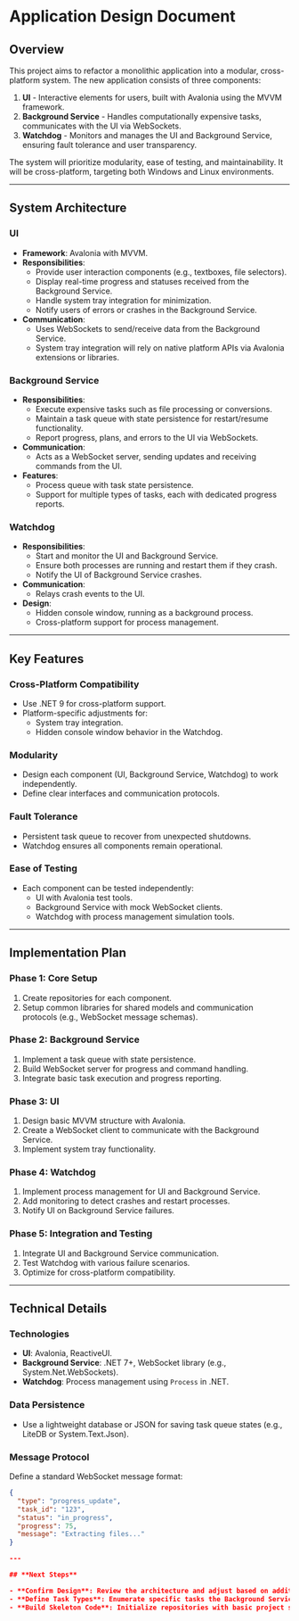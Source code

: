 ﻿# **Application Design Document**

## **Overview**

This project aims to refactor a monolithic application into a modular, cross-platform system. The new application consists of three components:

1. **UI** - Interactive elements for users, built with Avalonia using the MVVM framework.
2. **Background Service** - Handles computationally expensive tasks, communicates with the UI via WebSockets.
3. **Watchdog** - Monitors and manages the UI and Background Service, ensuring fault tolerance and user transparency.

The system will prioritize modularity, ease of testing, and maintainability. It will be cross-platform, targeting both Windows and Linux environments.

---

## **System Architecture**

### **UI**
- **Framework**: Avalonia with MVVM.
- **Responsibilities**:
    - Provide user interaction components (e.g., textboxes, file selectors).
    - Display real-time progress and statuses received from the Background Service.
    - Handle system tray integration for minimization.
    - Notify users of errors or crashes in the Background Service.
- **Communication**:
    - Uses WebSockets to send/receive data from the Background Service.
    - System tray integration will rely on native platform APIs via Avalonia extensions or libraries.

### **Background Service**
- **Responsibilities**:
    - Execute expensive tasks such as file processing or conversions.
    - Maintain a task queue with state persistence for restart/resume functionality.
    - Report progress, plans, and errors to the UI via WebSockets.
- **Communication**:
    - Acts as a WebSocket server, sending updates and receiving commands from the UI.
- **Features**:
    - Process queue with task state persistence.
    - Support for multiple types of tasks, each with dedicated progress reports.

### **Watchdog**
- **Responsibilities**:
    - Start and monitor the UI and Background Service.
    - Ensure both processes are running and restart them if they crash.
    - Notify the UI of Background Service crashes.
- **Communication**:
    - Relays crash events to the UI.
- **Design**:
    - Hidden console window, running as a background process.
    - Cross-platform support for process management.

---

## **Key Features**

### **Cross-Platform Compatibility**
- Use .NET 9 for cross-platform support.
- Platform-specific adjustments for:
    - System tray integration.
    - Hidden console window behavior in the Watchdog.

### **Modularity**
- Design each component (UI, Background Service, Watchdog) to work independently.
- Define clear interfaces and communication protocols.

### **Fault Tolerance**
- Persistent task queue to recover from unexpected shutdowns.
- Watchdog ensures all components remain operational.

### **Ease of Testing**
- Each component can be tested independently:
    - UI with Avalonia test tools.
    - Background Service with mock WebSocket clients.
    - Watchdog with process management simulation tools.

---

## **Implementation Plan**

### **Phase 1: Core Setup**
1. Create repositories for each component.
2. Setup common libraries for shared models and communication protocols (e.g., WebSocket message schemas).

### **Phase 2: Background Service**
1. Implement a task queue with state persistence.
2. Build WebSocket server for progress and command handling.
3. Integrate basic task execution and progress reporting.

### **Phase 3: UI**
1. Design basic MVVM structure with Avalonia.
2. Create a WebSocket client to communicate with the Background Service.
3. Implement system tray functionality.

### **Phase 4: Watchdog**
1. Implement process management for UI and Background Service.
2. Add monitoring to detect crashes and restart processes.
3. Notify UI on Background Service failures.

### **Phase 5: Integration and Testing**
1. Integrate UI and Background Service communication.
2. Test Watchdog with various failure scenarios.
3. Optimize for cross-platform compatibility.

---

## **Technical Details**

### **Technologies**
- **UI**: Avalonia, ReactiveUI.
- **Background Service**: .NET 7+, WebSocket library (e.g., System.Net.WebSockets).
- **Watchdog**: Process management using `Process` in .NET.

### **Data Persistence**
- Use a lightweight database or JSON for saving task queue states (e.g., LiteDB or System.Text.Json).

### **Message Protocol**
Define a standard WebSocket message format:
```json
{
  "type": "progress_update",
  "task_id": "123",
  "status": "in_progress",
  "progress": 75,
  "message": "Extracting files..."
}

---

## **Next Steps**

- **Confirm Design**: Review the architecture and adjust based on additional requirements or feedback.
- **Define Task Types**: Enumerate specific tasks the Background Service will handle (e.g., file extraction, conversion).
- **Build Skeleton Code**: Initialize repositories with basic project structure for all three components.